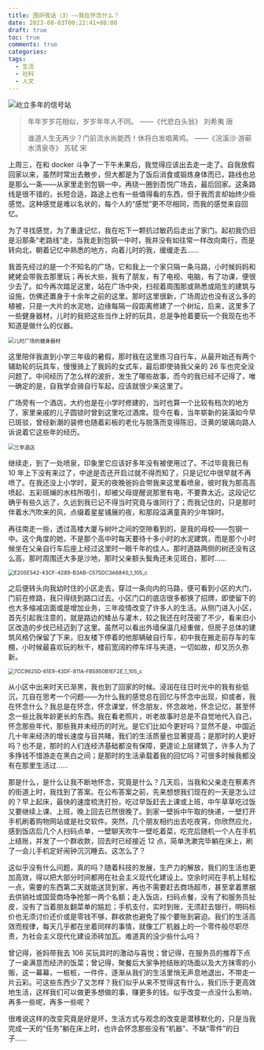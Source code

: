 ```yaml
---
title: 围炉夜话（3）——我在怀念什么？
date: 2023-08-03T00:22:41+08:00
draft: true
toc: true
comments: true
categories:
tags:
  - 生活
  - 社科
  - 人文
---
```


![屹立多年的信号站](https://cdn.jsdelivr.net/gh/zzxdyf1314/mycloudimg@master/C2EC9D52-9863-4245-A535-C46F44C82328.jpeg)

> 年年岁岁花相似，岁岁年年人不同。 ——《代悲白头翁》 刘希夷 唐
>
> 谁道人生无再少？门前流水尚能西！休将白发唱黄鸡。 ——《浣溪沙·游蕲水清泉寺》 苏轼 宋

<!--more-->

上周三，在和 docker 斗争了一下午未果后，我觉得应该出去走一走了。自我放假回家以来，虽然时常出去散步，但大都是为了饭后消食或锻炼身体而已，路线也总是那么一条——从家里走到包钢一中，再绕一圈到吾悦广场去，最后回家。这条路线是很不错的，长短合适，路途上也有一些值得看的东西，但于我而言却始终少些感觉。这种感觉是难以名状的，每个人的“感觉”更不尽相同，而我的感觉来自回忆。

为了寻找感觉，为了重逢记忆，我在吃下一颗抗过敏药后走出了家门。起初我仍旧是沿那条“老路线“走，当我走到包钢一中时，我并没有如往常一样改向南行，而是转向北，朝着记忆中熟悉的地方，向着儿时的我，缓缓走去……

我首先经过的是一个不知名的广场，它和我上一个家只隔一条马路，小时候妈妈和姥姥会带我去那里玩；再长大些，我有了朋友，有了电视、电脑，有了功课，便很少去了。如今再次踏足这里，站在广场中央，扫视着周围那或熟悉或陌生的建筑与设施，仿佛还置身于十余年之前的这里。那时这里很新，广场周边也没有这么多的植被，只是一大片的水泥地，边缘每隔一段距离修建了一个树坛，后来，这里多了一些健身器材，儿时的我把这些当作上好的玩具，总是争抢着要玩一个我现在也不知道是做什么的仪器。

<img src="https://cdn.jsdelivr.net/gh/zzxdyf1314/mycloudimg@master/ECD5390B-7E88-41CE-BBAB-F149D38E1C46_1_105_c.jpeg" alt="儿时广场的健身器材" style="zoom:75%;" />

这里陪伴我直到小学三年级的暑假，那时我在这里练习自行车，从最开始还有两个辅助轮的玩具车，慢慢骑上了我妈的女式车，最后即使骑我父亲的 26 车也完全没问题了。中间经历了怎么样的波折，发生了哪些故事，而今的我已经不记得了，唯一确定的是，自我学会骑自行车起，应该就很少来这里了。

广场旁有一个酒店，大约也是在小学时修建的，当时也算一个比较有档次的地方了，家里亲戚的儿子圆锁时曾到这里吃过酒席。现今在看，当年崭新的装潢如今早已斑驳，曾经新潮的装修也随着彩板的老化与脱落而变得陈旧，泛黄的玻璃向路人诉说着它这些年的经历。

<img src="https://cdn.jsdelivr.net/gh/zzxdyf1314/mycloudimg@master/27CEC0B3-D9F9-4CB9-A095-926F25AB5E7A_1_105_c.jpeg" alt="兰亭酒店" style="zoom:75%;" />

继续走，到了一处喷泉，印象里它应该好多年没有被使用过了。不过毕竟我已有 10 年上下没有来过了，中途是否还开启过就不得而知了，只是记忆中很早就不再喷了。在我还没上小学时，夏天的夜晚爸妈会带我来这里看喷泉，彼时我为那高高喷起、五彩斑斓的水柱所吸引，却被父母提醒说那里有电，不要靠太近。这段记忆确乎有些久远了，久远到我已记不得当时究竟与谁同行了；而我记住的，只是那时伴着水汽吹来的风，点缀着星星铺展的夜，和那段溢满童真的少年锦时。

再往南走一些，透过高楼大厦与树叶之间的空隙看到的，是我的母校——包钢一中。这个角度的她，不是那个高中时每天要待十多小时的水泥建筑，而是那个小时候坐在父亲自行车后座上经过这里时一眼千年的佳人。那时道路两侧的树还没有这么高，那时周围还大多是沙地，那时父亲额头鬓角还未见斑白，那时……

<img src="https://cdn.jsdelivr.net/gh/zzxdyf1314/mycloudimg@master/E205E542-43CF-4289-B3AB-C575DC3A6840_1_105_c.jpeg" alt="E205E542-43CF-4289-B3AB-C575DC3A6840_1_105_c" style="zoom:75%;" />

之后便转头向我幼时住的小区走去，穿过一条向内的马路，便可看到小区的大门，门前在修路，我只得绕到路口过去。小区门口的底店很多都换了招牌，即使留下的也大多缩减店面或是增加业务，三年疫情改变了许多人的生活。从侧门进入小区，首先引起我注意的，就是路边的矮丛与灌木，较之我还在时茂密了不少，看来旧小区改造的步伐已经迈到了这里。虽然可以看出外墙保温几经重做，但房子总体的建筑风格仍保留了下来，旧友楼下停着的他那辆破自行车，初中我在搬走前存车的车棚，小时候最喜欢玩的秋千，楼前宽阔的停车坪与夹道，一切如故，却又历久弥新。

<img src="https://cdn.jsdelivr.net/gh/zzxdyf1314/mycloudimg@master/7CC9625D-61E9-43DF-811A-FB5950B1EF2E_1_105_c.jpeg" alt="7CC9625D-61E9-43DF-811A-FB5950B1EF2E_1_105_c" style="zoom:75%;" />

从小区中出来时天已渐黑，我也到了回家的时候。浸润在往日时光中的我有些低沉，兀自在思考一个问题——为什么我的感觉总在回忆与怀念中出现，抑或者，我在怀念什么？我总是在怀念，怀念课堂，怀念朋友，怀念故地，怀念记忆，甚至怀念一些比我年龄更长的东西。我在看老照片，听老故事时总是不自觉地代入自己，怀念那些年代，那些我并未经历的时光。是它们比如今更好吗？显然不是，中国近几十年来经济的增长速度与目共睹，我们的生活质量也显著提高；是那时的人更好吗？也不是，那时的人们连经济基础都没有保障，更遑论上层建筑了，许多人为了多挣钱不惜游走在黑白之间；是那时的生活承载着我的回忆吗？可很多时候我都没有在那里生活过……

那是什么，是什么让我不断地怀念，究竟是什么？几天后，当我和父亲走在察素齐的街道上时，我找到了答案。在公布答案之前，先来想想我们现在的一天是怎么过的？早上起床，最快的速度梳洗打扮，吃过早饭赶去上课或上班，中午草草吃过饭又要继续上课、上班，晚上回去已然很晚了。到家一壁拆中午取的快递，一壁打开手机刷着购物网站或是社交软件。突然，几个朋友相约出去吃夜宵，你欣然应允，感到饭店后几个人扫码点单，一壁聊天吹牛一壁吃着菜，吃完后随机一个人在手机上结账，并发了一个群收款，回去时已经接近 12 点，简单洗漱完毕躺在床上，刷了一会儿手机定好闹钟沉沉睡去。这怎么了？

这似乎没有什么问题，真的吗？随着科技的发展，生产力的解放，我们的生活也更加高效，得以把大部分时间都用在社会主义现代化建设上。空余时间在手机上轻松一点，需要的东西第二天就能送货到家，再也不需要赶去商场超市，甚至拿着票据去供销社或国营商场争抢那一两个名额；走入饭店，扫码点餐，没有了和服务员扯皮，没有了当着朋友翻菜单的尴尬；手机支付，实时到账，无须赶去银行，明码标价也无须讨价还价或是零钱不够，群收款也避免了挨个要账到窘迫。我们的生活高效而规律，每天几乎都在坐着同样的事情，就像工厂机器上的一个零件般尽职尽责，为社会主义现代化建设添砖加瓦。难道真的没少些什么吗？

曾记得，爸妈带我去 106 买玩具时的激动与喜悦；曾记得，在服务员的推荐下点了一桌满意而经济的饭菜；曾记得，聚餐后大家争抢结账的场面以及大方抹零的小贩，这一幕幕，一桩桩，一件件，逐渐从我们的生活里悄无声息地退出，不带走一片云彩。可这些东西少了又怎样？我们似乎从来不觉得这有什么，我们乐于更高效地生活，这样我们可以做更多想做的事，赚更多的钱。似乎改变一点没什么影响，再多一些呢，再多一些呢？

很难说这样的改变究竟是好是坏，生活方式与观念的改变是潜移默化的，只是当我完成一天的“任务”躺在床上时，也许会怀念那些没有“机器”、不缺“零件”的日子……
